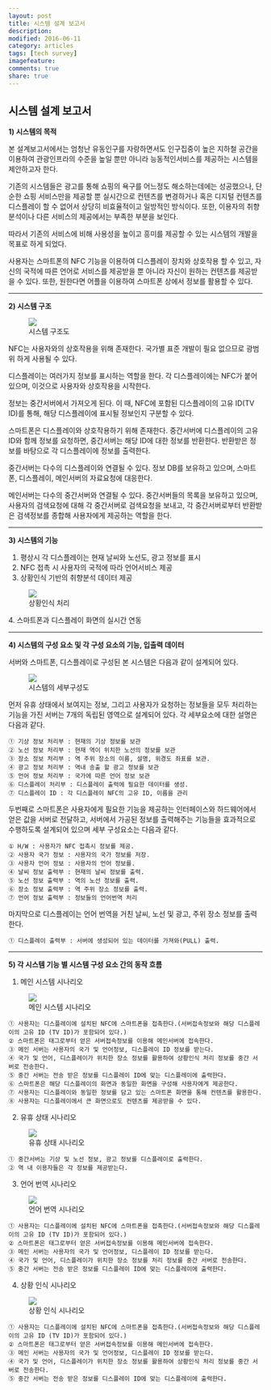 ```yaml
---
layout: post
title: 시스템 설계 보고서
description: 
modified: 2016-06-11
category: articles
tags: [tech survey]
imagefeature: 
comments: true
share: true
---
```

**시스템 설계 보고서**
-----------

**1) 시스템의 목적**

본 설계보고서에서는 엄청난 유동인구를 자랑하면서도 인구집중이 높은 지하철 공간을 이용하여 관광인프라의 수준을 높일 뿐만 아니라 능동적인서비스를 제공하는 시스템을 제안하고자 한다.

기존의 시스템들은 광고를 통해 쇼핑의 욕구를 어느정도 해소하는데에는 성공했으나, 단순한 쇼핑 서비스만을 제공할 뿐 실시간으로 컨텐츠를 변경하거나 혹은 디지털 컨텐츠를 디스플레이 할 수 없어서 상당히 비효율적이고 일방적인 방식이다. 또한, 이용자의 취향분석이나 다른 서비스의 제공에서는 부족한 부분을 보인다.

따라서 기존의 서비스에 비해 사용성을 높이고 흥미를 제공할 수 있는 시스템의 개발을 목표로 하게 되었다. 

사용자는 스마트폰의 NFC 기능을 이용하여 디스플레이 장치와 상호작용 할 수 있고, 자신의 국적에 따른 언어로 서비스를 제공받을 뿐 아니라 자신이 원하는 컨텐츠를 제공받을 수 있다. 또한, 원한다면 어플을 이용하여 스마트폰 상에서 정보를 활용할 수 있다.


---

**2) 시스템 구조**

<figure>
	<img src="{{ site.url }}/images/system.jpg">
	<figcaption>시스템 구조도</figcaption>
</figure>


 NFC는 사용자와의 상호작용을 위해 존재한다. 국가별 표준 개발이 필요 없으므로 광범위 하게 사용될 수 있다.

 디스플레이는 여러가지 정보를 표시하는 역할을 한다. 각 디스플레이에는 NFC가 붙어 있으며, 이것으로 사용자와 상호작용을 시작한다.

 정보는 중간서버에서 가져오게 된다. 이 때, NFC에 포함된 디스플레이의 고유 ID(TV ID)를 통해, 해당 디스플레이에 표시될 정보인지 구분할 수 있다.

  스마트폰은 디스플레이와 상호작용하기 위해 존재한다. 중간서버에 디스플레이의 고유ID와 함께 정보를 요청하면, 중간서버는 해당 ID에 대한 정보를 반환한다. 반환받은 정보를 바탕으로 각 디스플레이에 정보를 출력한다. 
  
  중간서버는 다수의 디스플레이와 연결될 수 있다. 정보 DB를 보유하고 있으며, 스마트폰, 디스플레이, 메인서버의 자료요청에 대응한다.

  메인서버는 다수의 중간서버와 연결될 수 있다. 중간서버들의 목록을 보유하고 있으며, 사용자의 검색요청에 대해 각 중간서버로 검색요청을 보내고, 각 중간서버로부터 반환받은 검색정보를 종합해 사용자에게 제공하는 역할을 한다.


---
**3) 시스템의 기능**

 1. 평상시 각 디스플레이는 현재 날씨와 노선도, 광고 정보를 표시
 2. NFC 접촉 시 사용자의 국적에 따라 언어서비스 제공
 3. 상황인식 기반의 취향분석 데이터 제공
 <figure>
	<img src="{{ site.url }}/images/contextaware.jpg">
	<figcaption>상황인식 처리</figcaption>
</figure>
 4. 스마트폰과 디스플레이 화면의 실시간 연동
 



----

**4) 시스템의 구성 요소 및 각 구성 요소의 기능, 입출력 데이터**

서버와 스마트폰, 디스플레이로 구성된 본 시스템은 다음과 같이 설계되어 있다.
<figure>
	<img src="{{ site.url }}/images/systemstructure.jpg">
	<figcaption>시스템의 세부구성도</figcaption>
</figure>

  먼저 유휴 상태에서 보여지는 정보, 그리고 사용자가 요청하는 정보들을 모두 처리하는 기능을 가진 서버는 7개의 독립된 영역으로 설계되어 있다. 각 세부요소에 대한 설명은 다음과 같다. 

    ① 기상 정보 처리부 : 현재의 기상 정보를 보관
    ② 노선 정보 처리부 : 현재 역이 위치한 노선의 정보를 보관
    ③ 장소 정보 처리부 : 역 주위 장소의 이름, 설명, 위경도 좌표를 보관.
    ④ 광고 정보 처리부 : 역내 송출 할 광고 정보를 보관
    ⑤ 언어 정보 처리부 : 국가에 따른 언어 정보 보관
    ⑥ 디스플레이 처리부 : 디스플레이 출력에 필요한 데이터를 생성.
    ⑦ 디스플레이 ID : 각 디스플레이 NFC의 고유 ID, 이름을 관리

  두번째로 스마트폰은 사용자에게 필요한 기능을 제공하는 인터페이스와 하드웨어에서 얻은 값을 서버로 전달하고, 서버에서 가공된 정보를 출력해주는 기능들을 효과적으로 수행하도록 설계되어 있으며 세부 구성요소는 다음과 같다.

    ① H/W : 사용자가 NFC 접촉시 정보를 제공.
    ② 사용자 국가 정보 : 사용자의 국가 정보를 저장.
    ③ 사용자 언어 정보 : 사용자의 언어 정보를.
    ④ 날씨 정보 출력부 : 현재의 날씨 정보를 출력.
    ⑤ 노선 정보 출력부 : 역의 노선 정보를 출력.
    ⑥ 장소 정보 출력부 : 역 주위 장소 정보를 출력.
    ⑦ 언어 정보 출력부 : 정보들의 언어번역 처리
 
 마지막으로 디스플레이는 언어 번역을 거친 날씨, 노선 및 광고, 주위 장소 정보를 출력한다.

    ① 디스플레이 출력부 : 서버에 생성되어 있는 데이터를 가져와(PULL) 출력.


----
**5) 각 시스템 기능 별 시스템 구성 요소 간의 동작 흐름**

1) 메인 시스템 시나리오
<figure>
	<img src="{{ site.url }}/images/mainsystem.jpg">
	<figcaption>메인 시스템 시나리오</figcaption>
</figure>

    ① 사용자는 디스플레이에 설치된 NFC에 스마트폰을 접촉한다.(서버접속정보와 해당 디스플레이의 고유 ID (TV ID)가 포함되어 있다.)
    ② 스마트폰은 태그로부터 얻은 서버접속정보를 이용해 메인서버에 접속한다.
    ③ 메인 서버는 사용자의 국가 및 언어정보, 디스플레이 ID 정보를 받는다.
    ④ 국가 및 언어, 디스플레이가 위치한 장소 정보를 활용하여 상황인식 처리 정보를 중간 서버로 전송한다.
    ⑤ 중간 서버는 전송 받은 정보를 디스플레이 ID에 맞는 디스플레이에 출력한다.
    ⑥ 스마트폰은 해당 디스플레이의 화면과 동일한 화면을 구성해 사용자에게 제공한다.
    ⑦ 사용자는 디스플레이와 동일한 정보를 담고 있는 스마트폰 화면을 통해 컨텐츠를 활용한다.
    ⑧ 사용자는 디스플레이에서 큰 화면으로도 컨텐츠를 제공받을 수 있다.


2) 유휴 상태 시나리오
<figure>
	<img src="{{ site.url }}/images/subsystem1.jpg">
	<figcaption>유휴 상태 시나리오</figcaption>
</figure>

    ① 중간서버는 기상 및 노선 정보, 광고 정보를 디스플레이로 출력한다.
    ② 역 내 이용자들은 각 정보를 제공받는다.
   
3) 언어 번역 시나리오
<figure>
	<img src="{{ site.url }}/images/subsystem2.jpg">
	<figcaption>언어 번역 시나리오</figcaption>
</figure>

    ① 사용자는 디스플레이에 설치된 NFC에 스마트폰을 접촉한다.(서버접속정보와 해당 디스플레이의 고유 ID (TV ID)가 포함되어 있다.)
    ② 스마트폰은 태그로부터 얻은 서버접속정보를 이용해 메인서버에 접속한다.
    ③ 메인 서버는 사용자의 국가 및 언어정보, 디스플레이 ID 정보를 받는다.
    ④ 국가 및 언어, 디스플레이가 위치한 장소 정보를 처리 정보를 중간 서버로 전송한다.
    ⑤ 중간 서버는 전송 받은 정보를 디스플레이 ID에 맞는 디스플레이에 출력한다.  


4) 상황 인식 시나리오
<figure>
	<img src="{{ site.url }}/images/subsystem3.jpg">
	<figcaption>상황 인식 시나리오</figcaption>
</figure>

    ① 사용자는 디스플레이에 설치된 NFC에 스마트폰을 접촉한다.(서버접속정보와 해당 디스플레이의 고유 ID (TV ID)가 포함되어 있다.)
    ② 스마트폰은 태그로부터 얻은 서버접속정보를 이용해 메인서버에 접속한다.
    ③ 메인 서버는 사용자의 국가 및 언어정보, 디스플레이 ID 정보를 받는다.
    ④ 국가 및 언어, 디스플레이가 위치한 장소 정보를 활용하여 상황인식 처리 정보를 중간 서버로 전송한다.
    ⑤ 중간 서버는 전송 받은 정보를 디스플레이 ID에 맞는 디스플레이에 출력한다.